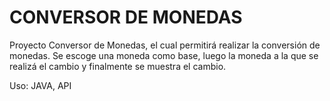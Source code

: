 # CONVERSOR DE MONEDAS

Proyecto Conversor de Monedas, el cual permitirá realizar la conversión de monedas.
Se escoge una moneda como base, luego la moneda a la que se realizá el cambio y finalmente se muestra el cambio.

Uso: JAVA, API
